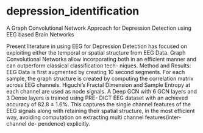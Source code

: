 # depression_identification
A Graph Convolutional Network Approach for Depression Detection using EEG based Brain Networks

Present literature in using EEG for Depression Detection has focused on exploiting either the temporal or spatial structure from EEG Data. Graph Convolutional Networks allow incorporating both in an efficient manner and can outperform classical classification tech- niques.
Method and Results: EEG Data is first augmented by creating 10 second segments. For each sample, the graph structure is created by computing the correlation matrix across EEG channels. Higuchi’s Fractal Dimension and Sample Entropy at each channel are used as node signals. A Deep GCN with 6 GCN layers and 3 Dense layers is trained using PRE- DICT EEG dataset with an achieved accuracy of 82.8 ± 1.6%. This captures the single channel features of the EEG signals along with retaining their spatial structure, in the most efficient way, avoiding computation on extracting multi channel features(inter-channel de- pendence) explicitly. 
